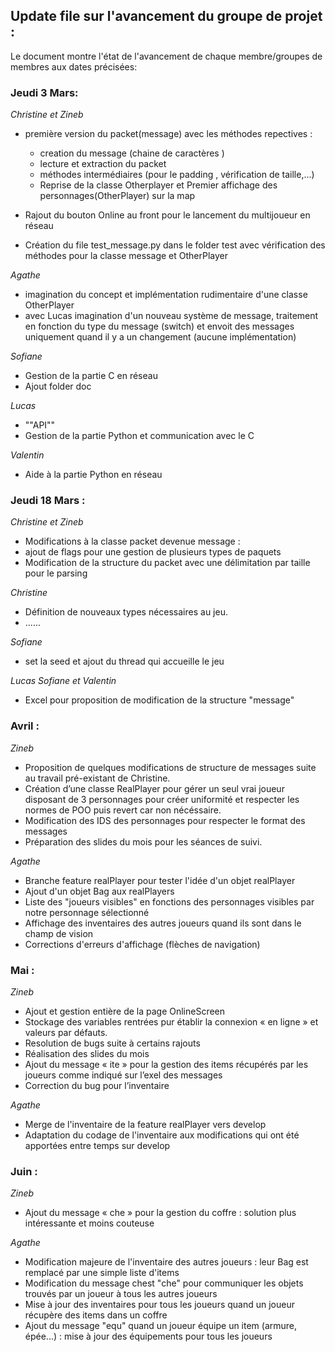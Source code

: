 ## Update file sur l'avancement du groupe de projet :

Le document montre l'état de l'avancement de chaque membre/groupes de membres aux dates précisées:

### Jeudi 3 Mars:
*Christine et Zineb* 

- première version du packet(message) avec les méthodes repectives :

  - creation du message (chaine de caractères )
  - lecture et extraction du packet
  - méthodes intermédiaires (pour le padding , vérification de taille,...)
  - Reprise de la classe Otherplayer et Premier affichage des personnages(OtherPlayer) sur la map 
- Rajout du bouton Online au front pour le lancement du multijoueur en réseau 
- Création du file test_message.py dans le folder test avec vérification des méthodes pour la classe message et OtherPlayer


*Agathe* 
- imagination du concept et implémentation rudimentaire d'une classe OtherPlayer 
- avec Lucas imagination d'un nouveau système de message, traitement en fonction du type du message (switch) et envoit des messages uniquement quand il y a un changement (aucune implémentation)

*Sofiane* 
- Gestion de la partie C en réseau 
- Ajout folder doc

*Lucas* 
- ""API""
- Gestion de la partie Python et communication avec le C 

*Valentin*
- Aide à la partie Python en réseau 

### Jeudi 18 Mars :

*Christine et Zineb* 
- Modifications à la classe packet devenue message :
- ajout de flags pour une gestion de plusieurs types de paquets 
- Modification de la structure du packet avec une délimitation par taille pour le parsing

*Christine*

- Définition de nouveaux types nécessaires au jeu.
- ......

*Sofiane* 
- set la seed et ajout du thread qui accueille le jeu 

*Lucas Sofiane et Valentin*
- Excel pour proposition de modification de la structure "message"

### Avril :

*Zineb* 
- Proposition de quelques modifications de structure de messages suite au travail pré-existant de Christine.
- Création d’une classe RealPlayer pour gérer un seul vrai joueur disposant de 3 personnages pour créer uniformité et respecter les normes de POO puis revert car non nécéssaire.
- Modification des IDS des personnages  pour respecter le format des messages 
- Préparation des slides du mois pour les séances de suivi.

*Agathe* 
- Branche feature realPlayer pour tester l'idée d'un objet realPlayer
- Ajout d'un objet Bag aux realPlayers
- Liste des "joueurs visibles" en fonctions des personnages visibles par notre personnage sélectionné
- Affichage des inventaires des autres joueurs quand ils sont dans le champ de vision 
- Corrections d'erreurs d'affichage (flèches de navigation)


### Mai :
*Zineb*
- Ajout et gestion entière de la page OnlineScreen 
- Stockage des variables rentrées pur établir la connexion « en ligne » et valeurs par défauts.
- Resolution de bugs suite à certains rajouts 
- Réalisation des slides du mois 
- Ajout du message « ite » pour la gestion des items récupérés par les joueurs comme indiqué sur l’exel des messages
- Correction du bug pour l’inventaire 

*Agathe*
- Merge de l'inventaire de la feature realPlayer vers develop
- Adaptation du codage de l'inventaire aux modifications qui ont été apportées entre temps sur develop


### Juin :
*Zineb*

- Ajout du message « che » pour la gestion du coffre : solution plus intéressante et moins couteuse

*Agathe* 
- Modification majeure de l'inventaire des autres joueurs : leur Bag est remplacé par une simple liste d'items
- Modification du message chest "che" pour communiquer les objets trouvés par un joueur à tous les autres joueurs
- Mise à jour des inventaires pour tous les joueurs quand un joueur récupère des items dans un coffre
- Ajout du message "equ" quand un joueur équipe un item (armure, épée...) : mise à jour des équipements pour tous les joueurs 


